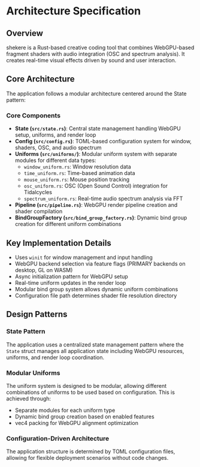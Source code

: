 # Architecture Specification

## Overview

shekere is a Rust-based creative coding tool that combines WebGPU-based fragment shaders with audio integration (OSC and spectrum analysis). It creates real-time visual effects driven by sound and user interaction.

## Core Architecture

The application follows a modular architecture centered around the State pattern:

### Core Components

- **State (`src/state.rs`)**: Central state management handling WebGPU setup, uniforms, and render loop
- **Config (`src/config.rs`)**: TOML-based configuration system for window, shaders, OSC, and audio spectrum
- **Uniforms (`src/uniforms/`)**: Modular uniform system with separate modules for different data types:
  - `window_uniform.rs`: Window resolution data
  - `time_uniform.rs`: Time-based animation data
  - `mouse_uniform.rs`: Mouse position tracking
  - `osc_uniform.rs`: OSC (Open Sound Control) integration for Tidalcycles
  - `spectrum_uniform.rs`: Real-time audio spectrum analysis via FFT
- **Pipeline (`src/pipeline.rs`)**: WebGPU render pipeline creation and shader compilation
- **BindGroupFactory (`src/bind_group_factory.rs`)**: Dynamic bind group creation for different uniform combinations

## Key Implementation Details

- Uses `winit` for window management and input handling
- WebGPU backend selection via feature flags (PRIMARY backends on desktop, GL on WASM)
- Async initialization pattern for WebGPU setup
- Real-time uniform updates in the render loop
- Modular bind group system allows dynamic uniform combinations
- Configuration file path determines shader file resolution directory

## Design Patterns

### State Pattern
The application uses a centralized state management pattern where the `State` struct manages all application state including WebGPU resources, uniforms, and render loop coordination.

### Modular Uniforms
The uniform system is designed to be modular, allowing different combinations of uniforms to be used based on configuration. This is achieved through:
- Separate modules for each uniform type
- Dynamic bind group creation based on enabled features
- vec4 packing for WebGPU alignment optimization

### Configuration-Driven Architecture
The application structure is determined by TOML configuration files, allowing for flexible deployment scenarios without code changes.